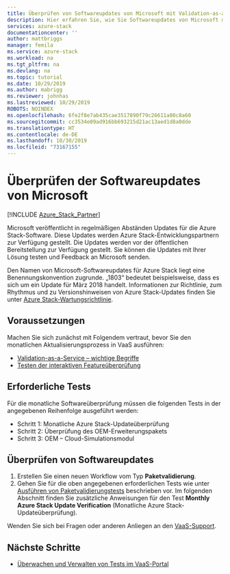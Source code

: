 ```yaml
---
title: Überprüfen von Softwareupdates von Microsoft mit Validation-as-a-Service in Azure Stack | Microsoft-Dokumentation
description: Hier erfahren Sie, wie Sie Softwareupdates von Microsoft mit Validation-as-a-Service überprüfen.
services: azure-stack
documentationcenter: ''
author: mattbriggs
manager: femila
ms.service: azure-stack
ms.workload: na
ms.tgt_pltfrm: na
ms.devlang: na
ms.topic: tutorial
ms.date: 10/29/2019
ms.author: mabrigg
ms.reviewer: johnhas
ms.lastreviewed: 10/29/2019
ROBOTS: NOINDEX
ms.openlocfilehash: 6fe2f8e7ab435cae3517890f79c26611a80c8a60
ms.sourcegitcommit: cc3534e09ad916bb693215d21ac13aed1d8a0dde
ms.translationtype: HT
ms.contentlocale: de-DE
ms.lasthandoff: 10/30/2019
ms.locfileid: "73167155"
---
```

# <a name="validate-software-updates-from-microsoft"></a>Überprüfen der Softwareupdates von Microsoft

[!INCLUDE [Azure_Stack_Partner](./includes/azure-stack-partner-appliesto.md)]

Microsoft veröffentlicht in regelmäßigen Abständen Updates für die Azure Stack-Software. Diese Updates werden Azure Stack-Entwicklungspartnern zur Verfügung gestellt. Die Updates werden vor der öffentlichen Bereitstellung zur Verfügung gestellt. Sie können die Updates mit Ihrer Lösung testen und Feedback an Microsoft senden.

Den Namen von Microsoft-Softwareupdates für Azure Stack liegt eine Benennungskonvention zugrunde. „1803“ bedeutet beispielsweise, dass es sich um ein Update für März 2018 handelt. Informationen zur Richtlinie, zum Rhythmus und zu Versionshinweisen von Azure Stack-Updates finden Sie unter [Azure Stack-Wartungsrichtlinie](../operator/azure-stack-servicing-policy.md).

## <a name="prerequisites"></a>Voraussetzungen

Machen Sie sich zunächst mit Folgendem vertraut, bevor Sie den monatlichen Aktualisierungsprozess in VaaS ausführen:

- [Validation-as-a-Service – wichtige Begriffe](azure-stack-vaas-key-concepts.md)
- [Testen der interaktiven Featureüberprüfung](azure-stack-vaas-interactive-feature-verification.md)

## <a name="required-tests"></a>Erforderliche Tests

Für die monatliche Softwareüberprüfung müssen die folgenden Tests in der angegebenen Reihenfolge ausgeführt werden:

- Schritt 1: Monatliche Azure Stack-Updateüberprüfung
- Schritt 2: Überprüfung des OEM-Erweiterungspakets
- Schritt 3: OEM – Cloud-Simulationsmodul

## <a name="validating-software-updates"></a>Überprüfen von Softwareupdates

1. Erstellen Sie einen neuen Workflow vom Typ **Paketvalidierung**.
1. Gehen Sie für die oben angegebenen erforderlichen Tests wie unter [Ausführen von Paketvalidierungstests](azure-stack-vaas-validate-oem-package.md#run-package-validation-tests) beschrieben vor. Im folgenden Abschnitt finden Sie zusätzliche Anweisungen für den Test **Monthly Azure Stack Update Verification** (Monatliche Azure Stack-Updateüberprüfung).

Wenden Sie sich bei Fragen oder anderen Anliegen an den [VaaS-Support](mailto:vaashelp@microsoft.com).

## <a name="next-steps"></a>Nächste Schritte

- [Überwachen und Verwalten von Tests im VaaS-Portal](azure-stack-vaas-monitor-test.md)